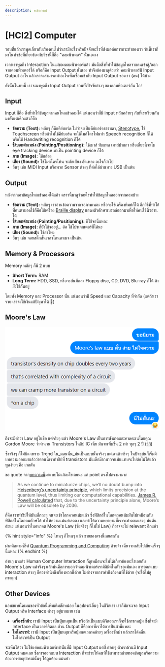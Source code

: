 ```yaml
---
description: คณิตกรณ์
---
```


# \[HCI2] Computer

รอบที่แล้วเราพูดเกี่ยวกับเรื่องคนไปว่าเรามีอะไรหรือปัจจัยอะไรที่ส่งผลต่อการกระทำของเรา วันนี้เราก็มาในหัวข้อที่เกี่ยวข้องกับวิชานี้ก็คือ "คอมพิวเตอร์" นั่นเองงง

เวลาเราพูดถึง Interaction ในแง่ของคอมพิวเตอร์แล้ว มันคือสิ่งที่ทำให้ข้อมูลไหลจากคนเข้าสู่/ออกจากคอมพิวเตอร์ได้ หรือก็คือ Input Output นั่นเอง ทำจึงต้องมาดูด้วยว่า คอมพิวเตอร์มี Input Output อะไร แล้วเราจะสามารถทำอะไรเพื่อเชื่อมเข้ากับ Input Output ของเรา (คน) ได้บ้าง

ดังนั้นในบทนี้ เราจะมาพูดถึง Input Output รวมทั้งปัจจัยต่างๆ ของคอมพิวเตอร์กัน โก!

## Input

Input ก็คือ สิ่งที่ทำให้ข้อมูลจากคนไหลเข้าคอมได้ แน่นอนว่าก็มี input หลักคล้ายๆ กับที่เราเรียนกันมาตั้งแต่เด็กแล้วก็คือ

* **ข้อความ (Text):** หลักๆ ก็คือคีย์บอร์ด ไม่ว่าจะเป็นคีย์บอร์ดธรรมดา, [Stenotype](https://en.wikipedia.org/wiki/Stenotype), ใช้ Touchscreen หรือถ้าไม่ใช้คีย์บอร์ด จะใช้ไมค์โครโฟนทำ Speech recognition ก็ได้ หรือใช้ Handwriting recognition ก็ได้
* **ชี้/บอกตำแหน่ง (Pointing/Positioning):** ใช้เมาส์ ทัชแพด เมาส์ปากกา หรือเดี๋ยวนี้จะโม eye tracking device มาเป็น pointing device ก็ได้
* **ภาพ (Image):** ใช้กล้อง
* **เสียง (Sound):** ใช้ไมค์โครโฟน จะอัดเสียง อัดเพลง อะไรก็ว่าไป
* อื่นๆ เช่น MIDI Input หรือพวก Sensor ต่างๆ ที่ต่อได้ผ่านทาง USB เป็นต้น

## Output

หลังจากเอาข้อมูลไหลเข้าคอมได้แล้ว คราวนี้มาดูว่าอะไรทำให้ข้อมูลไหลออกจากคอมบ้าง

* **ข้อความ (Text):** หลักๆ เราอ่านข้อความจากจอภาพเนอะ หรือจะใช้เครื่องพิมพ์ก็ได้ อีกวิธีที่ทำได้ที่คนตาบอดใช้ก็คือใช้เครื่อง [Braille display](https://en.wikipedia.org/wiki/Refreshable\_braille\_display) แสดงตัวอักษรเบรลล์ออกมาเพื่อให้คนใช้นิ้วอ่านได้
* **ชี้/บอกตำแหน่ง (Pointing/Positioning):** ก็ใช้จอนี่แหละ
* **ภาพ (Image):** ก็ยังใช้จออยู่... อ้อ ใช้โปรเจกเตอร์ก็ได้นะ
* **เสียง (Sound):** ใช้ลำโพง
* อื่นๆ เช่น จอยสติ๊กสั่นเวลาโดนดาเมจ เป็นต้น

## Memory & Processors

Memory หลักๆ ก็มี 2 แบบ

* **Short Term:** RAM
* **Long Term:** HDD, SSD, หรือจะบันทึกลง Floppy disc, CD, DVD, Blu-ray ก็ได้ ถ้ายังใช้กันอยู่

โดยทั้ง Memory และ Processor นั้น แน่นอนว่ามี Speed และ Capacity ที่จำกัด (แต่ถ้าเรารวย เราจะใช้เงินแก้ปัญหาได้ 🤑)

## Moore's Law

![Moore's Law อธิบายโดยเพื่อนแบบสั้น ง่าย ได้ใจความ](../../.gitbook/assets/mooreslaw.png)

ถึงจะมีคำว่า Law อยู่ในชื่อ แต่จริงๆ แล้ว Moore's Law เป็นการสังเกตและคาดคะเนโดยคุณ Gordon Moore ว่าจำนวน Transistors ในชิป IC เนี่ย มันจะเพิ่มขึ้น 2 เท่า ทุกๆ 2 ปี ([วิกิ](https://en.wikipedia.org/wiki/Moore's\_law))

ซึ่งจริงๆ ก็ไม่ผิด เพราะ Trend ใน_ตอนนั้น_มันเป็นแบบนั้นจริงๆ แต่เอาเข้าจริงๆ ในปัจจุบันก็เริ่มมีบทความออกมาแล้วว่าตอนนี้เราทำชิปที่ transistors มันเล็กม๊ากมากจนมันแทบจะไปต่อไม่ได้แล้ว พูดง่ายๆ คือ เวลตัน

ขอ quote จาก[บทความนี้](https://builtin.com/hardware/moores-law)มาแบบไม่แก้อะไรเลยนะ แต่ point ตรงไปตรงมามาก

> As we continue to miniaturize chips, we’ll no doubt  bump into [Heisenberg’s uncertainty principle](https://en.wikipedia.org/wiki/Uncertainty\_principle), which limits precision at the quantum level, thus limiting our computational capabilities. [James R. Powell calculated](https://ieeexplore.ieee.org/document/4567410) that, due to the uncertainty principle alone, Moore’s Law will be obsolete by 2036.

ก็คือ เราทำชิปให้มันเล็กลงๆ จนจะเข้าโลกควอนตัมแล้ว ซึ่งฟิสิกส์ในโลกควอนตัมมันไม่เหมือนกับฟิสิกส์ในโลกคนยักษ์ได้ ทำให้ความแม่นยำลดลง และทำให้ความพยายามที่เราจะทำคอมแรงๆ มันตันอ่ะนะ แน่นอนว่าในอนาคต Moore's Law (ซึ่งจริงๆ ก็ไม่ใช่ Law) ก็อาจจะไม่ relevant อีกแล้ว

{% hint style="info" %}
ไหนๆ ก็ไหนๆ แล้ว ขายของตรงนี้เลยละกัน

ฝากติดตามซีรีส์ [Quantum Programming and Computing](../quantum/) ด้วยจ้า เดี๋ยวจะกลับไปเขียนเร็วๆ นี้แหละ
{% endhint %}

อ่านๆ มาแล้ว Human Computer Interaction ก็ดูเหมือนจะไม่ได้เกี่ยวข้องอะไรเลยกับ Moore's Law แต่จริงๆ แล้วมันคือการบอกว่าคอมพิวเตอร์เรามีลิมิตในตัวของมันเอง การออกแบบ interaction ต่างๆ ก็ควรคำนึงถึงเรื่องพวกนี้ด้วย ไม่ต่างจากการคำนึงถึงคนที่ใช้ด้วย (จะได้ไม่ดูกระตุก)

## Other Devices

แอบขยายโดเมนของหัวข้อนี้เพิ่มเติมสักหน่อย ในอุปกรณ์อื่นๆ ในชีวิตเรา เราก็มักจะเจอ Input Output หรือ Interface ต่างๆ อยู่มากมาย เช่น

* **เครื่องซักผ้า:** เรามี Input เป็นปุ่มหมุนเป็น หรือถ้าเป็นแบบดิจิตอลเราก็จะใช้การกดปุ่ม ซึ่งก็จะมี Interface เป็นเวลาดิจิตอล ส่วน Output ก็คือการที่เราได้การปั่นผ้านี่แหละ
* **ไมโครเวฟ:** เรามี Input เป็นปุ่มหมุนหรือปุ่มกดเวลาคล้ายๆ เครื่องซักผ้า แล้วเราได้คลื่นไมโครเวฟเป็น Output

จะเห็นได้ว่า ไม่ใช่แค่คอมพิวเตอร์เท่านั้นที่มี Input Output แต่สิ่งรอบๆ ตัวเราล้วนมี Input Output หมดเลย ซึ่งการออกแบบ Interaction ก็จะช่วยให้คนที่ใช้สามารถถ่ายทอดข้อมูลหรือความต้องการต่ออุปกรณ์นั้นๆ ได้ถูกต้อง แม่นยำ
